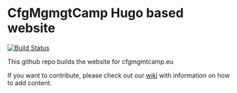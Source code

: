 CfgMgmgtCamp Hugo based website
=================================

[![Build Status](https://www.travis-ci.org/cfgmgmtcamp/cfgmgmtcamp.eu.svg?branch=master)](https://www.travis-ci.org/cfgmgmtcamp/cfgmgmtcamp.eu)

This github repo builds the website for cfgmgmtcamp.eu

If you want to contribute, please check out our [wiki](https://github.com/cfgmgmtcamp/cfgmgmtcamp.eu/wiki) with information on how to add content.

